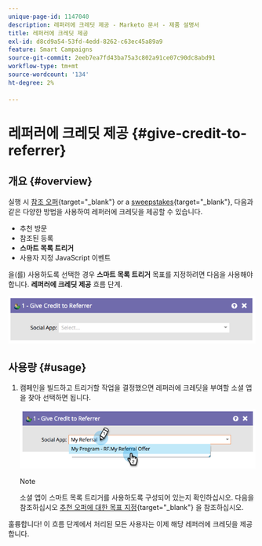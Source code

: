 ```yaml
---
unique-page-id: 1147040
description: 레퍼러에 크레딧 제공 - Marketo 문서 - 제품 설명서
title: 레퍼러에 크레딧 제공
exl-id: d8cd9a54-53fd-4edd-8262-c63ec45a89a9
feature: Smart Campaigns
source-git-commit: 2eeb7ea7fd43ba75a3c802a91ce07c90dc8abd91
workflow-type: tm+mt
source-wordcount: '134'
ht-degree: 2%

---
```


# 레퍼러에 크레딧 제공 {#give-credit-to-referrer}

## 개요 {#overview}

실행 시 [참조 오퍼](/help/marketo/product-docs/demand-generation/social/referral-offers/create-a-referral-offer.md){target="_blank"} or a [sweepstakes](/help/marketo/product-docs/demand-generation/social/sweepstakes/create-sweepstakes.md){target="_blank"}, 다음과 같은 다양한 방법을 사용하여 레퍼러에 크레딧을 제공할 수 있습니다.

* 추천 방문
* 참조된 등록
* **스마트 목록 트리거**
* 사용자 지정 JavaScript 이벤트

을(를) 사용하도록 선택한 경우 **스마트 목록 트리거** 목표를 지정하려면 다음을 사용해야 합니다. **레퍼러에 크레딧 제공** 흐름 단계.

![](assets/image2014-9-22-15-3a59-3a18.png)

## 사용량 {#usage}

1. 캠페인을 빌드하고 트리거할 작업을 결정했으면 레퍼러에 크레딧을 부여할 소셜 앱을 찾아 선택하면 됩니다.

   ![](assets/image2014-9-22-15-3a59-3a39.png)

   >[!NOTE]
   >
   >소셜 앱이 스마트 목록 트리거를 사용하도록 구성되어 있는지 확인하십시오. 다음을 참조하십시오 [추천 오퍼에 대한 목표 지정](/help/marketo/product-docs/demand-generation/social/referral-offers/specify-goal-for-referral-offer.md){target="_blank"} 을 참조하십시오.

훌륭합니다! 이 흐름 단계에서 처리된 모든 사용자는 이제 해당 레퍼러에 크레딧을 제공합니다.
